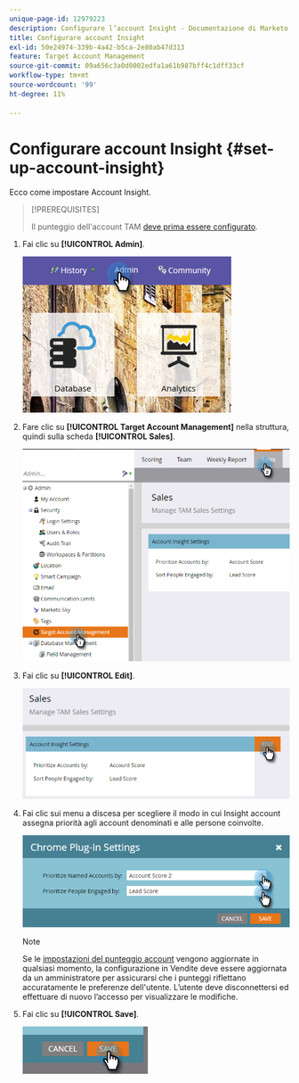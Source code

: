 ```yaml
---
unique-page-id: 12979223
description: Configurare l’account Insight - Documentazione di Marketo - Documentazione del prodotto
title: Configurare account Insight
exl-id: 50e24974-339b-4a42-b5ca-2e80ab47d313
feature: Target Account Management
source-git-commit: 09a656c3a0d0002edfa1a61b987bff4c1dff33cf
workflow-type: tm+mt
source-wordcount: '99'
ht-degree: 11%

---
```


# Configurare account Insight {#set-up-account-insight}

Ecco come impostare Account Insight.

>[!PREREQUISITES]
>
>Il punteggio dell&#39;account TAM [&#x200B; deve prima essere configurato](/help/marketo/product-docs/target-account-management/setup-tam/account-score.md).

1. Fai clic su **[!UICONTROL Admin]**.

   ![](assets/admin-1.png)

1. Fare clic su **[!UICONTROL Target Account Management]** nella struttura, quindi sulla scheda **[!UICONTROL Sales]**.

   ![](assets/set-up-account-insight-2.png)

1. Fai clic su **[!UICONTROL Edit]**.

   ![](assets/set-up-account-insight-3.png)

1. Fai clic sui menu a discesa per scegliere il modo in cui Insight account assegna priorità agli account denominati e alle persone coinvolte.

   ![](assets/four-4.png)

   >[!NOTE]
   >
   >Se le [impostazioni del punteggio account](/help/marketo/product-docs/target-account-management/setup-tam/account-score.md) vengono aggiornate in qualsiasi momento, la configurazione in Vendite deve essere aggiornata da un amministratore per assicurarsi che i punteggi riflettano accuratamente le preferenze dell&#39;utente. L’utente deve disconnettersi ed effettuare di nuovo l’accesso per visualizzare le modifiche.

1. Fai clic su **[!UICONTROL Save]**.

   ![](assets/five-4.png)
